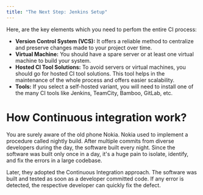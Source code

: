 ```yaml
---
title: "The Next Step: Jenkins Setup"
---
```

Here, are the key elements which you need to perfom the entire CI process:

- **Version Control System (VCS):** It offers a reliable method to centralize and preserve changes made to your project over time.
- **Virtual Machine:** You should have a spare server or at least one virtual machine to build your system.
- **Hosted CI Tool Solutions:** To avoid servers or virtual machines, you should go for hosted CI tool solutions. This tool helps in the maintenance of the whole process and offers easier scalability.
- **Tools:** If you select a self-hosted variant, you will need to install one of the many CI tools like Jenkins, TeamCity, Bamboo, GitLab, etc.

# How Continuous integration work?

You are surely aware of the old phone Nokia. Nokia used to implement a procedure called nightly build. After multiple commits from diverse developers during the day, the software built every night. Since the software was built only once in a day, it's a huge pain to isolate, identify, and fix the errors in a large codebase.

Later, they adopted the Continuous Integration approach. The software was built and tested as soon as a developer committed code. If any error is detected, the respective developer can quickly fix the defect.
